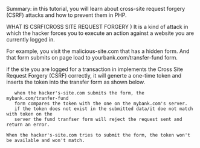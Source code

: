 Summary: in this tutorial,
 you will learn about cross-site request forgery (CSRF) attacks and how to 
 prevent them in PHP.


 WHAT IS CSRF(CROSS SITE REQUEST FORGERY )
It is a kind of attack in which the hacker forces you to execute an action against a 
website you are currently logged in.

For example, you visit the malicious-site.com that has a hidden form. And that form submits 
on page load to yourbank.com/transfer-fund form.

if the site you are logged for a transaction in implements the Cross Site Request Forgery
(CSRF) correctly, it will generte a one-time token and inserts the token
 into the transfer form as shown below.

 <input type="hidden" 
       name="token"
       value="n6f75c1ef885409c222fdb74125f5e7050ce4f3d15e8b15nme51678dd3a33d3a18kk3">


       when the hacker's-site.com submits the form, the mybank.com/tranfer-fund
       form compares the token with the one on the mybank.com's server.
       if the token does not exist in the submitted data/it doe not match with token on the
       server the fund tranfser form will reject the request sent and return an error.

    When the hacker's-site.com tries to submit the form, the token won't be available and won't match.